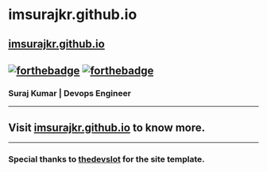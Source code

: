 # imsurajkr.github.io


## [imsurajkr.github.io](https://imsurajkr.github.io)
[![forthebadge](https://forthebadge.com/images/badges/built-with-love.svg)](https://forthebadge.com)
[![forthebadge](https://forthebadge.com/images/badges/made-with-ruby.svg)](https://forthebadge.com)
---
### Suraj Kumar | Devops Engineer  
---
## Visit <a href="https://imsurajkr.github.io" target="_blank">imsurajkr.github.io</a> to know more.
---
### Special thanks to [thedevslot](https://github.com/thedevslot) for the site template. 

